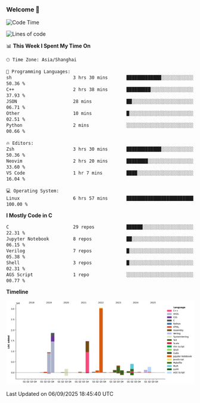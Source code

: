 ### Welcome 👋

<!--START_SECTION:waka-->
![Code Time](http://img.shields.io/badge/Code%20Time-2%2C116%20hrs%2020%20mins-blue)

![Lines of code](https://img.shields.io/badge/From%20Hello%20World%20I%27ve%20Written-9.1%20million%20lines%20of%20code-blue)

📊 **This Week I Spent My Time On** 

```text
🕑︎ Time Zone: Asia/Shanghai

💬 Programming Languages: 
sh                       3 hrs 30 mins       █████████████░░░░░░░░░░░░   50.36 % 
C++                      2 hrs 38 mins       █████████░░░░░░░░░░░░░░░░   37.93 % 
JSON                     28 mins             ██░░░░░░░░░░░░░░░░░░░░░░░   06.71 % 
Other                    10 mins             █░░░░░░░░░░░░░░░░░░░░░░░░   02.51 % 
Python                   2 mins              ░░░░░░░░░░░░░░░░░░░░░░░░░   00.66 % 

🔥 Editors: 
Zsh                      3 hrs 30 mins       █████████████░░░░░░░░░░░░   50.36 % 
Neovim                   2 hrs 20 mins       ████████░░░░░░░░░░░░░░░░░   33.60 % 
VS Code                  1 hr 7 mins         ████░░░░░░░░░░░░░░░░░░░░░   16.04 % 

💻 Operating System: 
Linux                    6 hrs 57 mins       █████████████████████████   100.00 % 
```

**I Mostly Code in C** 

```text
C                        29 repos            ██████░░░░░░░░░░░░░░░░░░░   22.31 % 
Jupyter Notebook         8 repos             ██░░░░░░░░░░░░░░░░░░░░░░░   06.15 % 
Verilog                  7 repos             █░░░░░░░░░░░░░░░░░░░░░░░░   05.38 % 
Shell                    3 repos             █░░░░░░░░░░░░░░░░░░░░░░░░   02.31 % 
AGS Script               1 repo              ░░░░░░░░░░░░░░░░░░░░░░░░░   00.77 % 
```



**Timeline**

![Lines of Code chart](https://raw.githubusercontent.com/Bohan-hu/Bohan-hu/master/assets/bar_graph.png)


 Last Updated on 06/09/2025 18:45:40 UTC
<!--END_SECTION:waka-->



